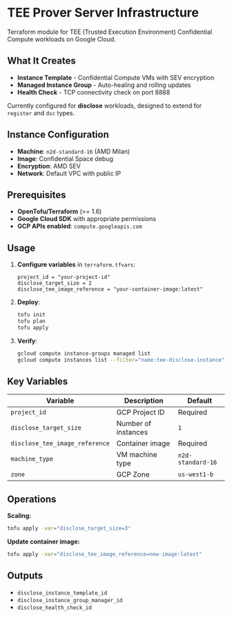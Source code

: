 # TEE Prover Server Infrastructure

Terraform module for TEE (Trusted Execution Environment) Confidential Compute workloads on Google Cloud.

## What It Creates

- **Instance Template** - Confidential Compute VMs with SEV encryption
- **Managed Instance Group** - Auto-healing and rolling updates  
- **Health Check** - TCP connectivity check on port 8888

Currently configured for **disclose** workloads, designed to extend for `register` and `dsc` types.

## Instance Configuration
- **Machine**: `n2d-standard-16` (AMD Milan)
- **Image**: Confidential Space debug
- **Encryption**: AMD SEV
- **Network**: Default VPC with public IP

## Prerequisites

- **OpenTofu/Terraform** (>= 1.6)
- **Google Cloud SDK** with appropriate permissions
- **GCP APIs enabled**: `compute.googleapis.com`

## Usage

1. **Configure variables** in `terraform.tfvars`:
   ```hcl
   project_id = "your-project-id"
   disclose_target_size = 2
   disclose_tee_image_reference = "your-container-image:latest"
   ```

2. **Deploy**:
   ```bash
   tofu init
   tofu plan
   tofu apply
   ```

3. **Verify**:
   ```bash
   gcloud compute instance-groups managed list
   gcloud compute instances list --filter="name:tee-disclose-instance"
   ```

## Key Variables

| Variable | Description | Default |
|----------|-------------|---------|
| `project_id` | GCP Project ID | Required |
| `disclose_target_size` | Number of instances | `1` |
| `disclose_tee_image_reference` | Container image | Required |
| `machine_type` | VM machine type | `n2d-standard-16` |
| `zone` | GCP Zone | `us-west1-b` |

## Operations

**Scaling:**
```bash
tofu apply -var="disclose_target_size=3"
```

**Update container image:**
```bash
tofu apply -var="disclose_tee_image_reference=new-image:latest"
```

## Outputs

- `disclose_instance_template_id`
- `disclose_instance_group_manager_id` 
- `disclose_health_check_id`
